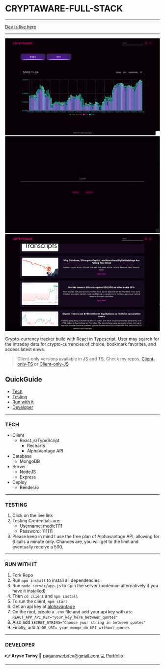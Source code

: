 # CRYPTAWARE-FULL-STACK

---

[Dev is live here](https://cryptaware-u94a.onrender.com/)

---

![picture of home page](home.png)
![picture of search page](mobile.png)
![picture of news page](news.png)

Crypto-currency tracker build with React in Typescript. User may search for the intraday data for crypto-currencies of choice, bookmark favorites, and access latest enws.

> Client-only versions available in JS and TS. Check my repos. [Client-only-TS](https://github.com/Medic1111/CRYPTAWARE_TYPESCRYPT_CLIENT) or [Client-only-JS](https://github.com/Medic1111/CRYPTAWARE)

## QuickGuide

- [Tech](#tech)
- [Testing](#testing)
- [Run with it](#run-with-it)
- [Developer](#developer)

---

### TECH

- Client
  - React.js/TypeScript
    - Recharts
    - AlphaVantage API
- Database
  - MongoDB
- Server
  - NodeJS
  - Express
- Deploy
  - Render.io

---

### TESTING

1. Click on the live link
2. Testing Credentials are:
   - Username: medic1111
   - Password: 111111
3. Please keep in mind I use the free plan of Alphavantage API, allowing for 6 calls a minute only. Chances are, you will get to the limit and eventually receive a 500.

---

### RUN WITH IT

1. Fork Repo
2. Run `npm install` to install all dependencies
3. Run `node server/app.js` to spin the server (nodemon alternatively if you have it installed)
4. Then `cd client` and `npm install`
5. To run the client, `npm start`
6. Get an api key at [alphavantage](https://www.alphavantage.co/)
7. On the root, create a `.env` file and add your api key with as: `REACT_APP_API_KEY="your_key_here_between_quotes"`
8. Also add `SECRET_STRING="Choose your string in between quotes"`
9. Finally, add to `DB_URI= your_mongo_db_URI_without_quotes`

---

### DEVELOPER

**:point_right: Aryse Tansy**
:e-mail: paganowebdev@gmail.com
:computer: [Portfolio](https://www.pagano.dev/)

---
